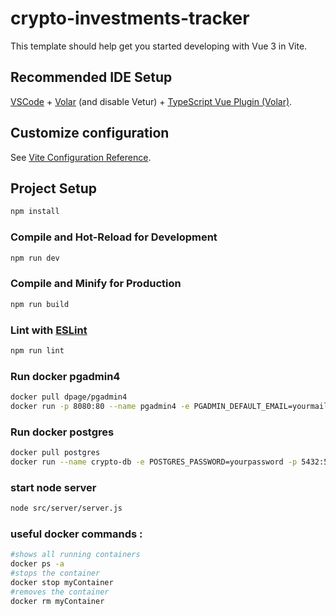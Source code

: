 # crypto-investments-tracker

This template should help get you started developing with Vue 3 in Vite.

## Recommended IDE Setup

[VSCode](https://code.visualstudio.com/) + [Volar](https://marketplace.visualstudio.com/items?itemName=Vue.volar) (and disable Vetur) + [TypeScript Vue Plugin (Volar)](https://marketplace.visualstudio.com/items?itemName=Vue.vscode-typescript-vue-plugin).

## Customize configuration

See [Vite Configuration Reference](https://vitejs.dev/config/).

## Project Setup

```sh
npm install
```

### Compile and Hot-Reload for Development

```sh
npm run dev
```

### Compile and Minify for Production

```sh
npm run build
```

### Lint with [ESLint](https://eslint.org/)

```sh
npm run lint
```

### Run docker pgadmin4

```sh
docker pull dpage/pgadmin4
docker run -p 8080:80 --name pgadmin4 -e PGADMIN_DEFAULT_EMAIL=yourmail@mail.com -e PGADMIN_DEFAULT_PASSWORD=yourpassword -d dpage/pgadmin4
```

### Run docker postgres

```sh
docker pull postgres
docker run --name crypto-db -e POSTGRES_PASSWORD=yourpassword -p 5432:5432 -d postgres
```

### start node server

```sh
node src/server/server.js
```

### useful docker commands :

```sh
#shows all running containers
docker ps -a
#stops the container
docker stop myContainer
#removes the container
docker rm myContainer
```

